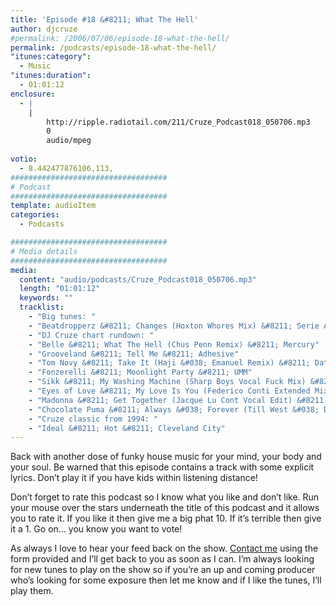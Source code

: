 ```yaml
---
title: 'Episode #18 &#8211; What The Hell'
author: djcruze
#permalink: /2006/07/06/episode-18-what-the-hell/
permalink: /podcasts/episode-18-what-the-hell/
"itunes:category":
  - Music
"itunes:duration":
  - 01:01:12
enclosure:
  - |
    |
        http://ripple.radiotail.com/211/Cruze_Podcast018_050706.mp3
        0
        audio/mpeg
        
votio:
  - 8.442477876106,113,
###################################
# Podcast
###################################
template: audioItem
categories:
  - Podcasts

###################################
# Media details
###################################
media:
  content: "audio/podcasts/Cruze_Podcast018_050706.mp3"
  length: "01:01:12"
  keywords: ""
  tracklist:
    - "Big tunes: "
    - "Beatdropperz &#8211; Changes (Hoxton Whores Mix) &#8211; Serie A Recordings"
    - "DJ Cruze chart rundown: "
    - "Belle &#8211; What The Hell (Chus Penn Remix) &#8211; Mercury"
    - "Grooveland &#8211; Tell Me &#8211; Adhesive"
    - "Tom Novy &#8211; Take It (Haji &#038; Emanuel Remix) &#8211; Data"
    - "Fonzerelli &#8211; Moonlight Party &#8211; UMM"
    - "Sikk &#8211; My Washing Machine (Sharp Boys Vocal Fuck Mix) &#8211; Eye Industries"
    - "Eyes of Love &#8211; My Love Is You (Federico Conti Extended Mix) &#8211; Born To Dance Records"
    - "Madonna &#8211; Get Together (Jacque Lu Cont Vocal Edit) &#8211; Maverick"
    - "Chocolate Puma &#8211; Always &#038; Forever (Till West &#038; DJ Delicious Mix) &#8211; Positiva"
    - "Cruze classic from 1994: "
    - "Ideal &#8211; Hot &#8211; Cleveland City"
---
```


Back with another dose of funky house music for your mind, your body and your soul. Be warned that this episode contains a track with some explicit lyrics. Don&#8217;t play it if you have kids within listening distance!

Don&#8217;t forget to rate this podcast so I know what you like and don&#8217;t like. Run your mouse over the stars underneath the title of this podcast and it allows you to rate it. If you like it then give me a big phat 10. If it&#8217;s terrible then give it a 1. Go on&#8230; you know you want to vote!

As always I love to hear your feed back on the show. [Contact me][25] using the form provided and I&#8217;ll get back to you as soon as I can. I&#8217;m always looking for new tunes to play on the show so if you&#8217;re an up and coming producer who&#8217;s looking for some exposure then let me know and if I like the tunes, I&#8217;ll play them.

 [1]: http://ripple.radiotail.com/211/Cruze_Podcast018_050706.mp3
 [2]: http://www.djcruze.co.uk/cms/podcasts/feed/rss2
 [3]: http://www.beatdropperz.com/
 [4]: http://www.hoxtonwhores.com/
 [5]: http://www.bellemusic.net/
 [6]: http://www.djchus.com/
 [7]: http://www.mercuryrecords.co.uk/
 [8]: http://www.adhesiverecords.co.uk/
 [9]: http://tomnovy.com/
 [10]: http://www.biglovemusic.co.uk/
 [11]: http://www.ministryofsound.com/home/
 [12]: http://www.ummrecords.com/
 [13]: http://www.sikk.biz/
 [14]: http://www.sharprecordings.co.uk/
 [15]: http://www.borntodance.com/DISC-Eyesoflove-myloveisu.htm
 [16]: http://www.federicoconti.com/
 [17]: http://www.borntodance.com/
 [18]: http://www.madonna.com/
 [19]: http://www.codaagency.com/jacques.html
 [20]: http://www.maverick.com/
 [21]: http://www.chocolatepuma.com/
 [22]: http://www.phunkwerk.de/
 [23]: http://www.djdelicious.com/
 [24]: http://www.positivarecords.com/
 [25]: http://www.djcruze.co.uk/cms/contact/